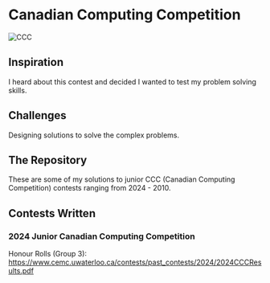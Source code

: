 # Canadian Computing Competition

![CCC](https://github.com/user-attachments/assets/daf86fb2-7301-4772-83d7-2856e1aea159)

## Inspiration

I heard about this contest and decided I wanted to test my problem solving skills.

## Challenges

Designing solutions to solve the complex problems.

## The Repository

These are some of my solutions to junior CCC (Canadian Computing Competition) contests ranging from 2024 - 2010.

## Contests Written

### 2024 Junior Canadian Computing Competition

Honour Rolls (Group 3): https://www.cemc.uwaterloo.ca/contests/past_contests/2024/2024CCCResults.pdf

